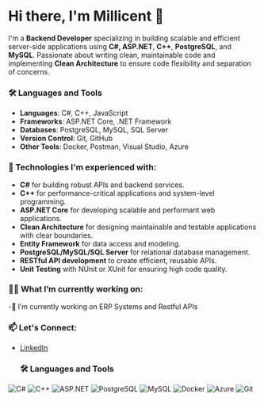 # Hi there, I'm Millicent 👋

I'm a **Backend Developer** specializing in building scalable and efficient server-side applications using **C#, ASP.NET**, **C++**, **PostgreSQL**, and **MySQL**. 
Passionate about writing clean, maintainable code and implementing **Clean Architecture** to ensure code flexibility and separation of concerns.

### 🛠️ Languages and Tools
- **Languages**: C#, C++, JavaScript
- **Frameworks**: ASP.NET Core, .NET Framework
- **Databases**: PostgreSQL, MySQL, SQL Server
- **Version Control**: Git, GitHub
- **Other Tools**: Docker, Postman, Visual Studio, Azure

### 🔧 Technologies I'm experienced with:
- **C#** for building robust APIs and backend services.
- **C++** for performance-critical applications and system-level programming.
- **ASP.NET Core** for developing scalable and performant web applications.
- **Clean Architecture** for designing maintainable and testable applications with clear boundaries.
- **Entity Framework** for data access and modeling.
- **PostgreSQL/MySQL/SQL Server** for relational database management.
- **RESTful API development** to create efficient, reusable APIs.
- **Unit Testing** with NUnit or XUnit for ensuring high code quality.

### 👨‍💻 What I’m currently working on:
-🔭 I’m currently working on ERP Systems and Restful APIs

### 📫 Let's Connect:
- [LinkedIn](https://www.linkedin.com/in/millicent-leagbe)


  ### 🛠️ Languages and Tools
![C#](https://img.shields.io/badge/-C%23-239120?style=flat-square&logo=c-sharp&logoColor=white)
![C++](https://img.shields.io/badge/-C++-00599C?style=flat-square&logo=c%2B%2B&logoColor=white)
![ASP.NET](https://img.shields.io/badge/-ASP.NET-512BD4?style=flat-square&logo=dotnet&logoColor=white)
![PostgreSQL](https://img.shields.io/badge/-PostgreSQL-4169E1?style=flat-square&logo=postgresql&logoColor=white)
![MySQL](https://img.shields.io/badge/-MySQL-4479A1?style=flat-square&logo=mysql&logoColor=white)
![Docker](https://img.shields.io/badge/-Docker-2496ED?style=flat-square&logo=docker&logoColor=white)
![Azure](https://img.shields.io/badge/-Azure-0078D4?style=flat-square&logo=microsoft-azure&logoColor=white)
![Git](https://img.shields.io/badge/-Git-F05032?style=flat-square&logo=git&logoColor=white)

